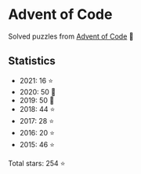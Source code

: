 # Advent of Code

Solved puzzles from [Advent of Code](https://adventofcode.com) :christmas_tree:

## Statistics

- 2021: 16 :star:
- 2020: 50 :star2:
- 2019: 50 :star2:
- 2018: 44 :star:
- 2017: 28 :star:
- 2016: 20 :star:
- 2015: 46 :star:

Total stars: 254 :star:

